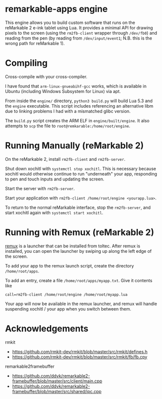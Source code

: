 # remarkable-apps engine

This engine allows you to build custom software that runs on the reMarkable 2
e-ink tablet using Lua. It provides a minimal API for drawing pixels to the
screen (using the `rm2fb-client` wrapper through `/dev/fb0`) and reading from 
the pen (by reading from `/dev/input/event1`; N.B. this is the wrong path for
reMarkable 1).

# Compiling

Cross-compile with your cross-compiler.

I have found that `arm-linux-gnueabihf-gcc` works, which is available in 
Ubuntu (including Windows Subsystem for Linux) via apt.

From inside the `engine/` directory, `python3 build.py` will build Lua 5.3 and
the `engine` executable. This script includes referencing an alternative libm
due to linking problems I had with a mismatched glibc version.

The `build.py` script creates the ARM ELF in `engine/built/engine`. It also
attempts to `scp` the file to `root@remkarable:/home/root/engine`.

# Running Manually (reMarkable 2)

On the reMarkable 2, install `rm2fb-client` and `rm2fb-server`.

Shut down xochitl with `systemctl stop xochitl`. This is necessary because 
xochitl would otherwise continue to run "underneath" your app, responding to
pen and touch inputs and updating the screen.

Start the server with `rm2fb-server`.

Start your application with `rm2fb-client /home/root/engine <yourapp.lua>`.

To return to the normal reMarkable interface, stop the `rm2fb-server`, and start
xochitl again with `systemctl start xochitl`.

# Running with Remux (reMarkable 2)

[remux](https://rmkit.dev/apps/remux) is a launcher that can be installed from
toltec. After remux is installed, you can open the launcher by swiping up along
the left edge of the screen.

To add your app to the remux launch script, create the directory
`/home/root/apps`.

To add an entry, create a file `/home/root/apps/myapp.txt`. Give it contents 
like

```
call=rm2fb-client /home/root/engine /home/root/myapp.lua
```

Your app will now be available in the remux launcher, and remux will handle suspending xochitl / your app when you switch between them.

# Acknowledgements

rmkit

* https://github.com/rmkit-dev/rmkit/blob/master/src/rmkit/defines.h
* https://github.com/rmkit-dev/rmkit/blob/master/src/rmkit/fb/fb.cpy

remarkable2framebuffer

* https://github.com/ddvk/remarkable2-framebuffer/blob/master/src/client/main.cpp
* https://github.com/ddvk/remarkable2-framebuffer/blob/master/src/shared/ipc.cpp

